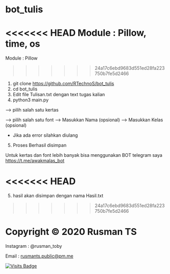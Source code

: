 # bot_tulis
<<<<<<< HEAD
Module : Pillow, time, os
=======
Module : Pillow
>>>>>>> 24a17c6ebd9683d551ed28fa223750b7fe5d2466

1. git clone https://github.com/RTechnoS/bot_tulis
2. cd bot_tulis
4. Edit file Tulisan.txt dengan text tugas kalian
3. python3 main.py

--> pilih salah satu kertas

--> pilih salah satu font
--> Masukkan Nama (opsional)
--> Masukkan Kelas (opsional)

* Jika ada error silahkan diulang

5. Proses Berhasil disimpan

Untuk kertas dan font lebih banyak
bisa menggunakan BOT telegram saya
https://t.me/awakmalas_bot

<<<<<<< HEAD
=======
5. hasil akan disimpan dengan nama Hasil.txt
>>>>>>> 24a17c6ebd9683d551ed28fa223750b7fe5d2466

# Copyright © 2020 Rusman TS
Instagram : @rusman_toby

Email : rusmants.public@pm.me


[![Visits Badge](https://badges.pufler.dev/visits/RTechnoS/bot_tulis?style=for-the-badge&color=blue)](https://github.com/RTechnoS/RTechnoS)
